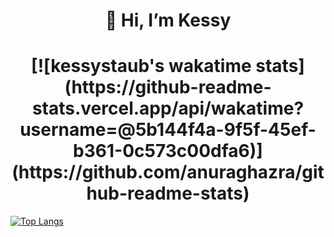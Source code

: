 <h1 align="center">👋 Hi, I’m Kessy</h1>



<h1 align="center">[![kessystaub's wakatime stats](https://github-readme-stats.vercel.app/api/wakatime?username=@5b144f4a-9f5f-45ef-b361-0c573c00dfa6)](https://github.com/anuraghazra/github-readme-stats)</h1>

[![Top Langs](https://github-readme-stats.vercel.app/api/top-langs/?username=kessystaub&layout=compact)](https://github.com/anuraghazra/github-readme-stats)
